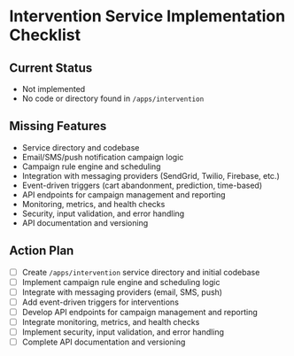 # Intervention Service Implementation Checklist

## Current Status

- Not implemented
- No code or directory found in `/apps/intervention`

## Missing Features

- Service directory and codebase
- Email/SMS/push notification campaign logic
- Campaign rule engine and scheduling
- Integration with messaging providers (SendGrid, Twilio, Firebase, etc.)
- Event-driven triggers (cart abandonment, prediction, time-based)
- API endpoints for campaign management and reporting
- Monitoring, metrics, and health checks
- Security, input validation, and error handling
- API documentation and versioning

## Action Plan

- [ ] Create `/apps/intervention` service directory and initial codebase
- [ ] Implement campaign rule engine and scheduling logic
- [ ] Integrate with messaging providers (email, SMS, push)
- [ ] Add event-driven triggers for interventions
- [ ] Develop API endpoints for campaign management and reporting
- [ ] Integrate monitoring, metrics, and health checks
- [ ] Implement security, input validation, and error handling
- [ ] Complete API documentation and versioning
